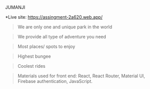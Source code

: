 JUMANJI

*Live site: https://assingment-2a620.web.app/ 

> We are only one and unique park in the world

> We provide all type of adventure you need

> Most places/ spots to enjoy

> Highest bungee

> Coolest rides

>Materials used for front end: React, React Router, Material UI, Firebase authentication, JavaScript.

